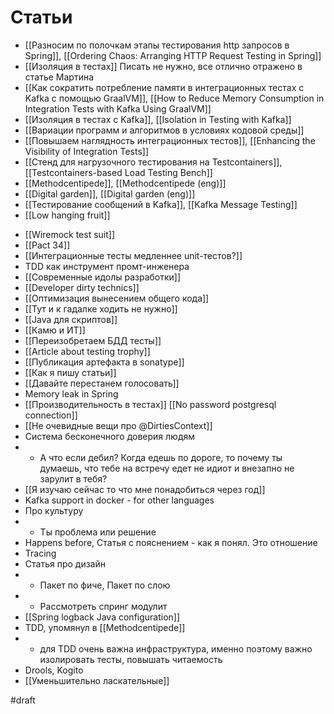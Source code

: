 # Статьи

+ [[Разносим по полочкам этапы тестирования http запросов в Spring]], [[Ordering Chaos: Arranging HTTP Request Testing in Spring]]
+ [[Изоляция в тестах]] Писать не нужно, все отлично отражено в статье Мартина
+ [[Как сократить потребление памяти в интеграционных тестах с Kafka с помощью GraalVM]], [[How to Reduce Memory Consumption in Integration Tests with Kafka Using GraalVM]]
+ [[Изоляция в тестах с Kafka]], [[Isolation in Testing with Kafka]]
+ [[Вариации программ и алгоритмов в условиях кодовой среды]]
+ [[Повышаем наглядность интеграционных тестов]], [[Enhancing the Visibility of Integration Tests]]
+ [[Стенд для нагрузочного тестирования на Testcontainers]], [[Testcontainers-based Load Testing Bench]]
+ [[Methodcentipede]], [[Methodcentipede (eng)]]
+ [[Digital garden]], [[Digital garden (eng)]]
+ [[Тестирование сообщений в Kafka]], [[Kafka Message Testing]]
+ [[Low hanging fruit]]
- [[Wiremock test suit]]
- [[Pact 34]]
- [[Интеграционные тесты медленнее unit-тестов?]]
- TDD как инструмент промт-инженера
- [[Современные идолы разработки]]
- [[Developer dirty technics]]
- [[Оптимизация вынесением общего кода]]
- [[Тут и к гадалке ходить не нужно]]
- [[Java для скриптов]]
- [[Камю и ИТ]]
- [[Переизобретаем БДД тесты]]
- [[Article about testing trophy]]
- [[Публикация артефакта в sonatype]]
- [[Как я пишу статьи]]
- [[Давайте перестанем голосовать]]
- Memory leak in Spring
- [[Производительность в тестах]] [[No password postgresql connection]]
- [[Не очевидные вещи про @DirtiesContext]]
- Система бесконечного доверия людям
- - А что если дебил? Когда едешь по дороге, то почему ты думаешь, что тебе на встречу едет не идиот и внезапно не зарулит в тебя?
- [[Я изучаю сейчас то что мне понадобиться через год]]
- Kafka support in docker - for other languages
- Про культуру
- - Ты проблема или решение
- Happens before, Статья с пояснением - как я понял. Это отношение 
- Tracing 
- Статья про дизайн
- - Пакет по фиче, Пакет по слою
- - Рассмотреть спринг модулит
- [[Spring logback Java configuration]]
- TDD, упомянул в [[Methodcentipede]]
- - для TDD очень важна инфраструктура, именно поэтому важно изолировать тесты, повышать читаемость 
- Drools, Kogito
- [[Уменьшительно ласкательные]]

#draft